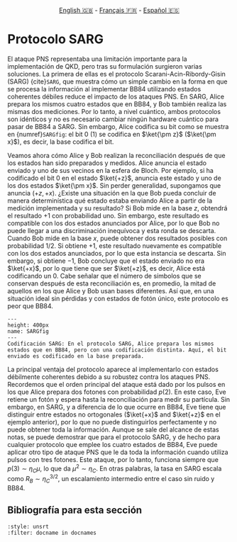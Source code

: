 <p style="text-align: center;">
    <a id="linken" href="../../../../en/content/index.html">English &#x1F1EC;&#x1F1E7;</a> - 
    <a id="linkfr" href="../../../../fr/content/index.html">Français &#x1F1EB;&#x1F1F7;</a> - 
    <a id="linkes" href="../../../../es/content/index.html">Español &#x1F1EA;&#x1F1F8;</a>
</p>
<script>
    currentPage = window.location.href;
    beforeLang = currentPage.slice(0, currentPage.indexOf("content") - 3);
    afterLang = currentPage.slice(currentPage.indexOf("content"));
    document.getElementById("linken").href = beforeLang + "en/" + afterLang;
    document.getElementById("linkfr").href = beforeLang + "fr/" + afterLang;
    document.getElementById("linkes").href = beforeLang + "es/" + afterLang;
</script>


# Protocolo SARG

El ataque PNS representaba una limitación importante para la implementación de QKD, pero tras su formulación surgieron varias soluciones. La primera de ellas es el protocolo Scarani-Acin-Ribordy-Gisin (SARG) {cite}`SARG`, que muestra cómo un simple cambio en la forma en que se procesa la información al implementar BB84 utilizando estados coherentes débiles reduce el impacto de los ataques PNS. En SARG, Alice prepara los mismos cuatro estados que en BB84, y Bob también realiza las mismas dos mediciones. Por lo tanto, a nivel cuántico, ambos protocolos son idénticos y no es necesario cambiar ningún hardware cuántico para pasar de BB84 a SARG. Sin embargo, Alice codifica su bit como se muestra en {numref}`SARGfig`: el bit $0$ ($1$) se codifica en $\ket{\pm z}$ ($\ket{\pm x}$), es decir, la base codifica el bit.

Veamos ahora cómo Alice y Bob realizan la reconciliación después de que los estados han sido preparados y medidos. Alice anuncia el estado enviado y uno de sus vecinos en la esfera de Bloch. Por ejemplo, si ha codificado el bit $0$ en el estado $\ket{+z}$, anuncia este estado y uno de los dos estados $\ket{\pm x}$. Sin perder generalidad, supongamos que anuncia $(+z,+x)$. ¿Existe una situación en la que Bob pueda concluir de manera determinística qué estado estaba enviando Alice a partir de la medición implementada y su resultado? Si Bob mide en la base $z$, obtendrá el resultado $+1$ con probabilidad uno. Sin embargo, este resultado es compatible con los dos estados anunciados por Alice, por lo que Bob no puede llegar a una discriminación inequívoca y esta ronda se descarta. Cuando Bob mide en la base $x$, puede obtener dos resultados posibles con probabilidad $1/2$. Si obtiene $+1$, este resultado nuevamente es compatible con los dos estados anunciados, por lo que esta instancia se descarta. Sin embargo, si obtiene $-1$, Bob concluye que el estado enviado no era $\ket{+x}$, por lo que tiene que ser $\ket{+z}$, es decir, Alice está codificando un $0$. Cabe señalar que el número de símbolos que se conservan después de esta reconciliación es, en promedio, la mitad de aquellos en los que Alice y Bob usan bases diferentes. Así que, en una situación ideal sin pérdidas y con estados de fotón único, este protocolo es peor que BB84.

```{figure} ./SARG.png
---
height: 400px
name: SARGfig
---
Codificación SARG: En el protocolo SARG, Alice prepara los mismos estados que en BB84, pero con una codificación distinta. Aquí, el bit enviado es codificado en la base preparada.
```

La principal ventaja del protocolo aparece al implementarlo con estados débilmente coherentes debido a su robustez contra los ataques PNS. Recordemos que el orden principal del ataque está dado por los pulsos en los que Alice prepara dos fotones con probabilidad $p(2)$. En este caso, Eve retiene un fotón y espera hasta la reconciliación para medir su partícula. Sin embargo, en SARG, y a diferencia de lo que ocurre en BB84, Eve tiene que distinguir entre estados no ortogonales ($\ket{+x}$ and $\ket{+z}$ en el ejemplo anterior), por lo que no puede distinguirlos perfectamente y no puede obtener toda la información.  Aunque se sale del alcance de estas notas, se puede demostrar que para el protocolo SARG, y de hecho para cualquier protocolo que emplee los cuatro estados de BB84, Eve puede aplicar otro tipo de ataque PNS que le da toda la información cuando utiliza pulsos con tres fotones. Este ataque, por lo tanto, funciona siempre que $p(3)\sim\eta_C\mu$, lo que da $\mu^2\sim\eta_C$. En otras palabras, la tasa en SARG escala como $R_B\sim \eta_C^{3/2}$, un escalamiento intermedio entre el caso sin ruido y BB84.

## Bibliografía para esta sección
```{bibliography}
:style: unsrt
:filter: docname in docnames
```



